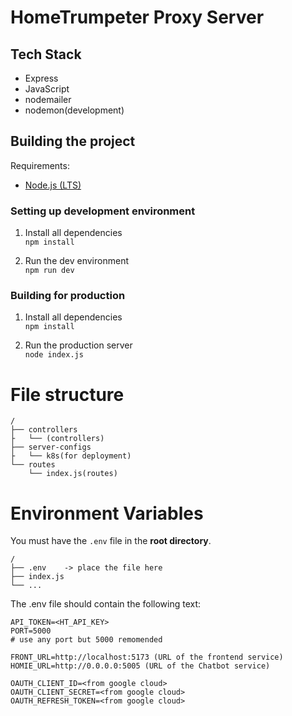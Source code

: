 # HomeTrumpeter Proxy Server

## Tech Stack

- Express
- JavaScript
- nodemailer
- nodemon(development)

## Building the project

Requirements:

- [Node.js (LTS)](https://nodejs.org/en)

### Setting up development environment

1. Install all dependencies\
   `npm install`

3.  Run the dev environment\
    `npm run dev`

### Building for production

1. Install all dependencies\
   `npm install`

2. Run the production server\
   `node index.js`

# File structure

```
/
├── controllers
├   └── (controllers)
├── server-configs
├   └── k8s(for deployment)
└── routes
    └── index.js(routes)
```

# Environment Variables

You must have the `.env` file in the **root directory**.

```
/
├── .env    -> place the file here
├── index.js
└── ...
```

The .env file should contain the following text:

```
API_TOKEN=<HT_API_KEY>
PORT=5000
# use any port but 5000 remomended

FRONT_URL=http://localhost:5173 (URL of the frontend service)
HOMIE_URL=http://0.0.0.0:5005 (URL of the Chatbot service)

OAUTH_CLIENT_ID=<from google cloud>
OAUTH_CLIENT_SECRET=<from google cloud>
OAUTH_REFRESH_TOKEN=<from google cloud>
```
